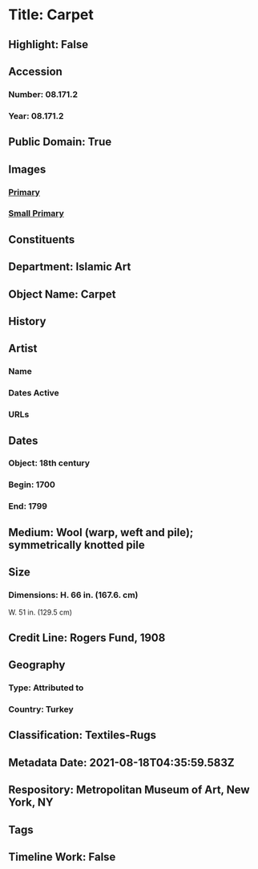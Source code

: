 # Title: Carpet
## Highlight: False
## Accession
### Number: 08.171.2
### Year: 08.171.2
## Public Domain: True
## Images
### [Primary](https://images.metmuseum.org/CRDImages/is/original/4439.jpg)
### [Small Primary](https://images.metmuseum.org/CRDImages/is/web-large/4439.jpg)
## Constituents
## Department: Islamic Art
## Object Name: Carpet
## History
## Artist
### Name
### Dates Active
### URLs
## Dates
### Object: 18th century
### Begin: 1700
### End: 1799
## Medium: Wool (warp, weft and pile); symmetrically knotted pile
## Size
### Dimensions: H. 66 in. (167.6. cm)
W. 51 in. (129.5 cm)
## Credit Line: Rogers Fund, 1908
## Geography
### Type: Attributed to
### Country: Turkey
## Classification: Textiles-Rugs
## Metadata Date: 2021-08-18T04:35:59.583Z
## Respository: Metropolitan Museum of Art, New York, NY
## Tags
## Timeline Work: False